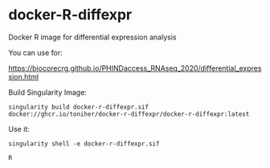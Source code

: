 # docker-R-diffexpr
Docker R image for differential expression analysis

You can use for:

https://biocorecrg.github.io/PHINDaccess_RNAseq_2020/differential_expression.html


Build Singularity Image:


    singularity build docker-r-diffexpr.sif docker://ghcr.io/toniher/docker-r-diffexpr/docker-r-diffexpr:latest


Use it:

    singularity shell -e docker-r-diffexpr.sif

    R

